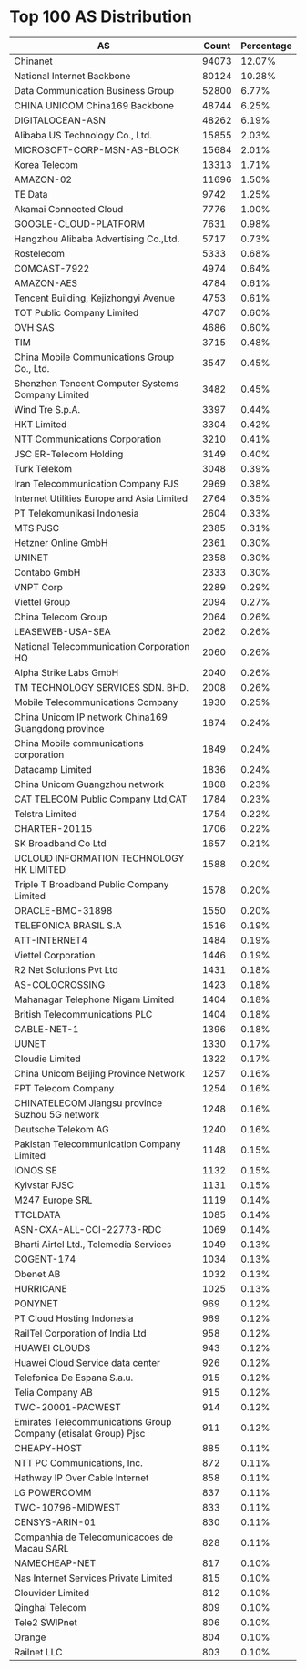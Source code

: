 # Top 100 AS Distribution
| AS | Count | Percentage |
|----|----|----|
| Chinanet | 94073 | 12.07% |
| National Internet Backbone | 80124 | 10.28% |
| Data Communication Business Group | 52800 | 6.77% |
| CHINA UNICOM China169 Backbone | 48744 | 6.25% |
| DIGITALOCEAN-ASN | 48262 | 6.19% |
| Alibaba US Technology Co., Ltd. | 15855 | 2.03% |
| MICROSOFT-CORP-MSN-AS-BLOCK | 15684 | 2.01% |
| Korea Telecom | 13313 | 1.71% |
| AMAZON-02 | 11696 | 1.50% |
| TE Data | 9742 | 1.25% |
| Akamai Connected Cloud | 7776 | 1.00% |
| GOOGLE-CLOUD-PLATFORM | 7631 | 0.98% |
| Hangzhou Alibaba Advertising Co.,Ltd. | 5717 | 0.73% |
| Rostelecom | 5333 | 0.68% |
| COMCAST-7922 | 4974 | 0.64% |
| AMAZON-AES | 4784 | 0.61% |
| Tencent Building, Kejizhongyi Avenue | 4753 | 0.61% |
| TOT Public Company Limited | 4707 | 0.60% |
| OVH SAS | 4686 | 0.60% |
| TIM | 3715 | 0.48% |
| China Mobile Communications Group Co., Ltd. | 3547 | 0.45% |
| Shenzhen Tencent Computer Systems Company Limited | 3482 | 0.45% |
| Wind Tre S.p.A. | 3397 | 0.44% |
| HKT Limited | 3304 | 0.42% |
| NTT Communications Corporation | 3210 | 0.41% |
| JSC ER-Telecom Holding | 3149 | 0.40% |
| Turk Telekom | 3048 | 0.39% |
| Iran Telecommunication Company PJS | 2969 | 0.38% |
| Internet Utilities Europe and Asia Limited | 2764 | 0.35% |
| PT Telekomunikasi Indonesia | 2604 | 0.33% |
| MTS PJSC | 2385 | 0.31% |
| Hetzner Online GmbH | 2361 | 0.30% |
| UNINET | 2358 | 0.30% |
| Contabo GmbH | 2333 | 0.30% |
| VNPT Corp | 2289 | 0.29% |
| Viettel Group | 2094 | 0.27% |
| China Telecom Group | 2064 | 0.26% |
| LEASEWEB-USA-SEA | 2062 | 0.26% |
| National Telecommunication Corporation HQ | 2060 | 0.26% |
| Alpha Strike Labs GmbH | 2040 | 0.26% |
| TM TECHNOLOGY SERVICES SDN. BHD. | 2008 | 0.26% |
| Mobile Telecommunications Company | 1930 | 0.25% |
| China Unicom IP network China169 Guangdong province | 1874 | 0.24% |
| China Mobile communications corporation | 1849 | 0.24% |
| Datacamp Limited | 1836 | 0.24% |
| China Unicom Guangzhou network | 1808 | 0.23% |
| CAT TELECOM Public Company Ltd,CAT | 1784 | 0.23% |
| Telstra Limited | 1754 | 0.22% |
| CHARTER-20115 | 1706 | 0.22% |
| SK Broadband Co Ltd | 1657 | 0.21% |
| UCLOUD INFORMATION TECHNOLOGY HK LIMITED | 1588 | 0.20% |
| Triple T Broadband Public Company Limited | 1578 | 0.20% |
| ORACLE-BMC-31898 | 1550 | 0.20% |
| TELEFONICA BRASIL S.A | 1516 | 0.19% |
| ATT-INTERNET4 | 1484 | 0.19% |
| Viettel Corporation | 1446 | 0.19% |
| R2 Net Solutions Pvt Ltd | 1431 | 0.18% |
| AS-COLOCROSSING | 1423 | 0.18% |
| Mahanagar Telephone Nigam Limited | 1404 | 0.18% |
| British Telecommunications PLC | 1404 | 0.18% |
| CABLE-NET-1 | 1396 | 0.18% |
| UUNET | 1330 | 0.17% |
| Cloudie Limited | 1322 | 0.17% |
| China Unicom Beijing Province Network | 1257 | 0.16% |
| FPT Telecom Company | 1254 | 0.16% |
| CHINATELECOM Jiangsu province Suzhou 5G network | 1248 | 0.16% |
| Deutsche Telekom AG | 1240 | 0.16% |
| Pakistan Telecommunication Company Limited | 1148 | 0.15% |
| IONOS SE | 1132 | 0.15% |
| Kyivstar PJSC | 1131 | 0.15% |
| M247 Europe SRL | 1119 | 0.14% |
| TTCLDATA | 1085 | 0.14% |
| ASN-CXA-ALL-CCI-22773-RDC | 1069 | 0.14% |
| Bharti Airtel Ltd., Telemedia Services | 1049 | 0.13% |
| COGENT-174 | 1034 | 0.13% |
| Obenet AB | 1032 | 0.13% |
| HURRICANE | 1025 | 0.13% |
| PONYNET | 969 | 0.12% |
| PT Cloud Hosting Indonesia | 969 | 0.12% |
| RailTel Corporation of India Ltd | 958 | 0.12% |
| HUAWEI CLOUDS | 943 | 0.12% |
| Huawei Cloud Service data center | 926 | 0.12% |
| Telefonica De Espana S.a.u. | 915 | 0.12% |
| Telia Company AB | 915 | 0.12% |
| TWC-20001-PACWEST | 914 | 0.12% |
| Emirates Telecommunications Group Company (etisalat Group) Pjsc | 911 | 0.12% |
| CHEAPY-HOST | 885 | 0.11% |
| NTT PC Communications, Inc. | 872 | 0.11% |
| Hathway IP Over Cable Internet | 858 | 0.11% |
| LG POWERCOMM | 837 | 0.11% |
| TWC-10796-MIDWEST | 833 | 0.11% |
| CENSYS-ARIN-01 | 830 | 0.11% |
| Companhia de Telecomunicacoes de Macau SARL | 828 | 0.11% |
| NAMECHEAP-NET | 817 | 0.10% |
| Nas Internet Services Private Limited | 815 | 0.10% |
| Clouvider Limited | 812 | 0.10% |
| Qinghai Telecom | 809 | 0.10% |
| Tele2 SWIPnet | 806 | 0.10% |
| Orange | 804 | 0.10% |
| Railnet LLC | 803 | 0.10% |

